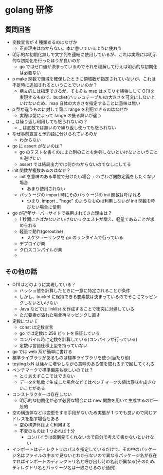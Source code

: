 # golang 研修

## 質問回答

- 変数宣言が 4 種類あるのはなぜか
  - 正直理由はわからない。本に書いているように使おう
- 明示的な初期化無しで文字列を連結に使用しているが、これは実際には明示的な初期化を行ったほうが良いのか
  - go ではゼロ値が決まっているのでそれを理解して行えば明示的な初期化は必要ない
- p make 関数で領域を確保したときに領域数が指定されていないが、これは不足時に追加されるということでいいのか？
  - 構文的には指定できるが、そもそも map はメモリを犠牲にして O(1)を実現するもので、bucket(ハッシュテーブル)の大きさを可変にしないといけないため、map 自体の大きさを指定することに意味は無い
- p 型が違うものに対して同じ range を利用できるのはなぜか
  - 実際は型によって range の振る舞いが違う
- \_ は繰り返し利用しても怒られないの？
  - \_ は変数では無いので繰り返し使っても怒られない
- なぜ事前宣言と予約語に分けられているのか
  - わからない
- go に assert がないのは？
  - go のテストを書くのにまた別のことを勉強しないといけないということを避けたい
  - assert では結局出力では何かわからないのでなしにしてる
- init 関数が複数あるのはなぜ？
  - init を意味のある単位で分けたい場合 + わざわざ関数定義をしたくない場合
    - あまり使用されない
  - パッケージの import 時にそのパッケージの init 関数は呼ばれる
    - つまり, import \_ "hoge" のようなものは利用しないが init 関数を呼びたい場合に使用
- go が近年サーバーサイドで採用されてきた理由は？
  - 1 秒間にさばかないといけないリクエストが増え、軽量であることが求められる
  - 軽量で動作(goroutine)
    - スケジューリングを go のランタイムで行っている
  - デプロイが楽
  - クロスコンパイルが楽
  -

## その他の話

- O(1)はどのように実現している？
  - ハッシュ値を計算したときに一意に特定されることが条件
  - しかし、bucket に保持できる要素数は決まっているのでそこにマッピングしないといけない
  - Java などでは linklist を作成することで衝突に対処している
  - ただ要素が溢れた場合再マッピングし直す
- 定数について
  - const は定数宣言
  - go では定数は 256 ビットを保証している
  - コンパイル時に定数を計算している(コンパイラが行っている)
  - 定数は言語仕様上型を持っていない
- go では web 系が簡単に書ける
- 標準ライブラリがあるものは標準ライブラリを使う(当たり前)
- testing.b.N は徐々に増やしながら意味のある値を取れるまで回してくれる
- ベンチマークで標準偏差も欲しいのでは？
  - とりあえずここではできない
  - データを乱数で生成した場合などではベンチマークの値は意味を成さないことがある
- コンストラクターは存在しない
  - 明示的な初期化が必ず必要な場合には new 関数を用いて生成するのが一般的
- 空の構造体などは変更をする手段がないため実態が 1 つでも良いので同じアドレスを指す場合もある
  - 空の構造体はよく利用する
  - 不変のものは 1 つあれば十分
    - コンパイラは面倒見てくれないので自分で考えて書かないといけない
- インポートはディレクトリのパスを指定しているだけで、その中のパッケージ名はファイルの中まで見ないとわからないので異なるパッケージ名が存在すればインポートのディレクトリ名と呼び出し時の名前が異なる(そのため、ディレクトリ名とパッケージ名は一致させるのが通例)

